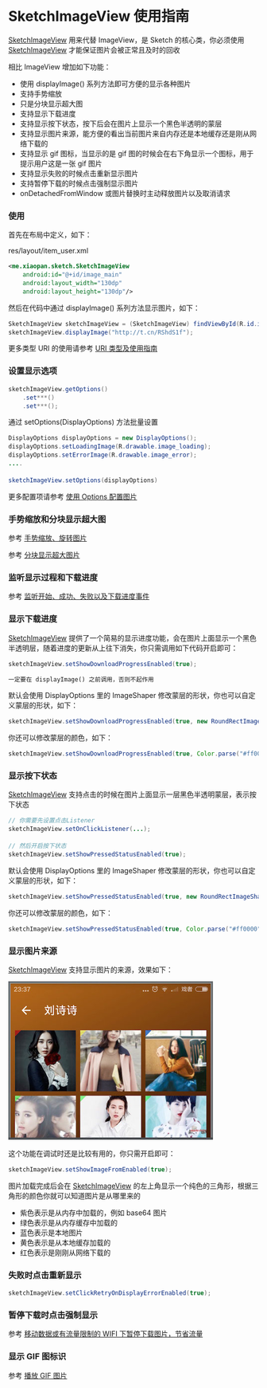 # SketchImageView 使用指南

[SketchImageView] 用来代替 ImageView，是 Sketch 的核心类，你必须使用 [SketchImageView] 才能保证图片会被正常且及时的回收

相比 ImageView 增加如下功能：
* 使用 displayImage() 系列方法即可方便的显示各种图片
* 支持手势缩放
* 只是分块显示超大图
* 支持显示下载进度
* 支持显示按下状态，按下后会在图片上显示一个黑色半透明的蒙层
* 支持显示图片来源，能方便的看出当前图片来自内存还是本地缓存还是刚从网络下载的
* 支持显示 gif 图标，当显示的是 gif 图的时候会在右下角显示一个图标，用于提示用户这是一张 gif 图片
* 支持显示失败的时候点击重新显示图片
* 支持暂停下载的时候点击强制显示图片
* onDetachedFromWindow 或图片替换时主动释放图片以及取消请求

### 使用

首先在布局中定义，如下：

res/layout/item_user.xml

```xml
<me.xiaopan.sketch.SketchImageView
    android:id="@+id/image_main"
    android:layout_width="130dp"
    android:layout_height="130dp"/>
```

然后在代码中通过 displayImage() 系列方法显示图片，如下：

```java
SketchImageView sketchImageView = (SketchImageView) findViewById(R.id.image_main);
sketchImageView.displayImage("http://t.cn/RShdS1f");
```

更多类型 URI 的使用请参考 [URI 类型及使用指南][uri]

### 设置显示选项

```java
sketchImageView.getOptions()
    .set***()
    .set***();
```

通过 setOptions(DisplayOptions) 方法批量设置

```java
DisplayOptions displayOptions = new DisplayOptions();
displayOptions.setLoadingImage(R.drawable.image_loading);
displayOptions.setErrorImage(R.drawable.image_error);
....

sketchImageView.setOptions(displayOptions)
```

更多配置项请参考 [使用 Options 配置图片][options]

### 手势缩放和分块显示超大图

参考 [手势缩放、旋转图片][zoom]

参考 [分块显示超大图片][block_display]

### 监听显示过程和下载进度

参考 [监听开始、成功、失败以及下载进度事件][listener]

### 显示下载进度

[SketchImageView] 提供了一个简易的显示进度功能，会在图片上面显示一个黑色半透明层，随着进度的更新从上往下消失，你只需调用如下代码开启即可：

```java
sketchImageView.setShowDownloadProgressEnabled(true);
```

`一定要在 displayImage() 之前调用，否则不起作用`

默认会使用 DisplayOptions 里的 ImageShaper 修改蒙层的形状，你也可以自定义蒙层的形状，如下：

```java
sketchImageView.setShowDownloadProgressEnabled(true, new RoundRectImageShaper());
```

你还可以修改蒙层的颜色，如下：

```java
sketchImageView.setShowDownloadProgressEnabled(true, Color.parse("#ff0000"));
```

### 显示按下状态

[SketchImageView] 支持点击的时候在图片上面显示一层黑色半透明蒙层，表示按下状态

```java
// 你需要先设置点击Listener
sketchImageView.setOnClickListener(...);

// 然后开启按下状态
sketchImageView.setShowPressedStatusEnabled(true);
```

默认会使用 DisplayOptions 里的 ImageShaper 修改蒙层的形状，你也可以自定义蒙层的形状，如下：

```java
sketchImageView.setShowPressedStatusEnabled(true, new RoundRectImageShaper());
```

你还可以修改蒙层的颜色，如下：

```java
sketchImageView.setShowPressedStatusEnabled(true, Color.parse("#ff0000"));
```

### 显示图片来源

[SketchImageView] 支持显示图片的来源，效果如下：

![sample](../res/sample_debug_mode.jpeg)

这个功能在调试时还是比较有用的，你只需开启即可：

```java
sketchImageView.setShowImageFromEnabled(true);
```

图片加载完成后会在 [SketchImageView] 的左上角显示一个纯色的三角形，根据三角形的颜色你就可以知道图片是从哪里来的
* 紫色表示是从内存中加载的，例如 base64 图片
* 绿色表示是从内存缓存中加载的
* 蓝色表示是本地图片
* 黄色表示是从本地缓存加载的
* 红色表示是刚刚从网络下载的

### 失败时点击重新显示

```java
sketchImageView.setClickRetryOnDisplayErrorEnabled(true);
```

### 暂停下载时点击强制显示

参考 [移动数据或有流量限制的 WIFI 下暂停下载图片，节省流量][pause_download]

### 显示 GIF 图标识

参考 [播放 GIF 图片][play_gif]

[pause_download]: pause_download.md
[play_gif]: play_gif.md
[zoom]: zoom.md
[block_display]: block_display.md
[uri]: uri.md
[options]: options.md
[listener]: listener.md
[SketchImageView]: ../../sketch/src/main/java/me/xiaopan/sketch/SketchImageView.java
